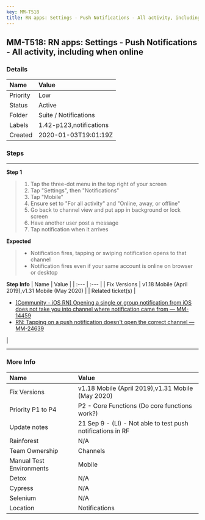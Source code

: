 ```yaml
---
key: MM-T518
title: RN apps: Settings - Push Notifications - All activity, including when online
---
```


## MM-T518: RN apps: Settings - Push Notifications - All activity, including when online

### Details

| Name     | Value                   |
| :------- | :---------------------- |
| Priority | Low                     |
| Status   | Active                  |
| Folder   | Suite / Notifications   |
| Labels   | 1.42-p123,notifications |
| Created  | 2020-01-03T19:01:19Z    |

### Steps

<hr/>

**Step 1**

> <article><ol><li>Tap the three-dot menu in the top right of your screen</li><li>Tap "Settings", then "Notifications"</li><li>Tap "Mobile"</li><li>Ensure set to "For all activity" and "Online, away, or offline"</li><li>Go back to channel view and put app in background or lock screen</li><li>Have another user post a message</li><li>Tap notification when it arrives</li></ol></article>

**Expected**

> <article><ul><li>Notification fires, tapping or swiping notification opens to that channel</li><li>Notification fires even if your same account is online on browser or desktop</li></ul></article>

**Step Info**
| Name | Value |
| :--- | :--- |
| Fix Versions | v1.18 Mobile (April 2019),v1.31 Mobile (May 2020) |
| Related ticket(s) | <ul><li><a href="https://mattermost.atlassian.net/browse/MM-14459">[Community - iOS RN] Opening a single or group notification from iOS does not take you into channel where notification came from — MM-14459</a></li><li><a href="https://mattermost.atlassian.net/browse/MM-24639">RN: Tapping on a push notification doesn't open the correct channel — MM-24639</a></li></ul> |

<hr/>

### More Info

| Name                     | Value                                                       |
| :----------------------- | :---------------------------------------------------------- |
| Fix Versions             | v1.18 Mobile (April 2019),v1.31 Mobile (May 2020)           |
| Priority P1 to P4        | P2 - Core Functions (Do core functions work?)               |
| Update notes             | 21 Sep 9 - (LI) - Not able to test push notifications in RF |
| Rainforest               | N/A                                                         |
| Team Ownership           | Channels                                                    |
| Manual Test Environments | Mobile                                                      |
| Detox                    | N/A                                                         |
| Cypress                  | N/A                                                         |
| Selenium                 | N/A                                                         |
| Location                 | Notifications                                               |

